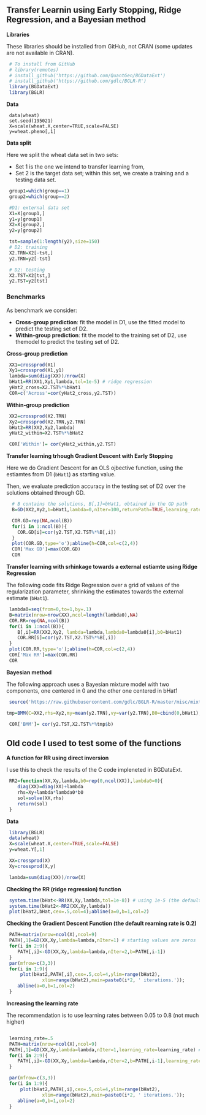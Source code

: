## Transfer Learnin using Early Stopping, Ridge Regression, and a Bayesian method

**Libraries**

These libraries should be installed from GitHub, not CRAN (some updates are not available in CRAN).


```r
 # To install from GitHub
 # library(remotes)
 # install_github('https://github.com/QuantGen/BGDataExt')
 # install_github('https://github.com/gdlc/BGLR-R')
 library(BGDataExt)
 library(BGLR)
```
 
**Data** 

```{r}
 data(wheat)
 set.seed(195021)
 X=scale(wheat.X,center=TRUE,scale=FALSE)
 y=wheat.pheno[,1]
```

**Data split**

Here we split the wheat data set in two sets:
  - Set 1 is the one we intend to transfer learning from,
  - Set 2 is the target data set; within this set, we create a training and a testing data set.

```r
 group1=which(group==1)
 group2=which(group==2)

 #D1: external data set
 X1=X[group1,]
 y1=y[group1]
 X2=X[group2,]
 y2=y[group2]

 tst=sample(1:length(y2),size=150)
 # D2: training
 X2.TRN=X2[-tst,]
 y2.TRN=y2[-tst]

 # D2: testing
 X2.TST=X2[tst,]
 y2.TST=y2[tst]

```

### Benchmarks

As benchmark we consider:
 - **Cross-group prediction**: fit the model in D1, use the fitted model to predict the testing set of D2.
 - **Within-group prediction**: fit the model to the training set of D2, use themodel to predict the testing set of D2.

**Cross-group prediction**

```r
 XX1=crossprod(X1)
 Xy1=crossprod(X1,y1)
 lambda=sum(diag(XX))/nrow(X)
 bHat1=RR(XX1,Xy1,lambda,tol=1e-5) # ridge regression
 yHat2_cross=X2.TST%*%bHat1
 COR=c('Across'=cor(yHat2_cross,y2.TST))

```

**Within-group prediction**

```r
 XX2=crossprod(X2.TRN)
 Xy2=crossprod(X2.TRN,y2.TRN)
 bHat2=RR(XX2,Xy2,lambda)
 yHat2_within=X2.TST%*%bHat2

 COR['Within']= cor(yHat2_within,y2.TST)

```


**Transfer learning trhough Gradient Descent with Early Stopping**

Here we do Gradient Descent for an OLS ojbective function, using the estiamtes from D1 (`bHat1`) as starting value.

Then, we evaluate prediction accuracy in the testing set of D2 over the solutions obtained through GD.

```r
  # B contains the solutions, B[,1]=bHat1, obtained in the GD path
  B=GD(XX2,Xy2,b=bHat1,lambda=0,nIter=100,returnPath=TRUE,learning_rate=.1)

  COR.GD=rep(NA,ncol(B))
  for(i in 1:ncol(B)){
    COR.GD[i]=cor(y2.TST,X2.TST%*%B[,i])
  }
  plot(COR.GD,type='o');abline(h=COR,col=c(2,4))
  COR['Max GD']=max(COR.GD)
  COR

```

**Transfer learning with srhinkage towards a external estiamte  using Ridge Regression**


The following code fits Ridge Regression over a grid of values of the regularization parameter, shrinking the estimates towards the external estimate (`bHat1`).
```r
 lambda0=seq(from=0,to=1,by=.1)
 B=matrix(nrow=nrow(XX),ncol=length(lambda0),NA)
 COR.RR=rep(NA,ncol(B))
 for(i in 1:ncol(B)){
    B[,i]=RR(XX2,Xy2, lambda=lambda,lambda0=lambda0[i],b0=bHat1)
    COR.RR[i]=cor(y2.TST,X2.TST%*%B[,i])
 }
 plot(COR.RR,type='o');abline(h=COR,col=c(2,4))
 COR['Max RR']=max(COR.RR)
 COR

```



**Bayesian method**

The following approach uses a Bayesian mixture model with two components, one centered in 0 and the other one centered in bHat1

```r
 source('https://raw.githubusercontent.com/gdlc/BGLR-R/master/misc/mixturesWithNonZeroPriorMeans.R')

tmp=BMM(C=XX2,rhs=Xy2,my=mean(y2.TRN),vy=var(y2.TRN),B0=cbind(0,bHat1),nIter=1500,burnIn=500)

 COR['BMM']= cor(y2.TST,X2.TST%*%tmp$b)
```


## Old code I used to test some of the functions

**A function for RR using direct inversion**

I use this to check the results of the C code impleneted in BGDataExt.

```r
 RR2=function(XX,Xy,lambda,b0=rep(0,ncol(XX)),lambda0=0){
	diag(XX)=diag(XX)+lambda
	rhs=Xy+lambda*lambda0*b0
	sol=solve(XX,rhs)
	return(sol)
 }

```

**Data**

```r
 library(BGLR)
 data(wheat)
 X=scale(wheat.X,center=TRUE,scale=FALSE)
 y=wheat.Y[,1]

 XX=crossprod(X)
 Xy=crossprod(X,y)

 lambda=sum(diag(XX))/nrow(X)

```

**Checking the RR (ridge regression) function**

```r
 system.time(bHat<-RR(XX,Xy,lambda,tol=1e-8)) # using 1e-5 (the default) renders an algorithm orders of magnitude faster, with good precision.
 system.time(bHat2<-RR2(XX,Xy,lambda))
 plot(bHat2,bHat,cex=.5,col=4);abline(a=0,b=1,col=2)
```


**Checking the Gradient Descent Function (the default rearning rate is 0.2)**

```r
 PATH=matrix(nrow=ncol(X),ncol=9)
 PATH[,1]=GD(XX,Xy,lambda=lambda,nIter=1) # starting values are zeros
 for(i in 2:9){
 	PATH[,i]<-GD(XX,Xy,lambda=lambda,nIter=2,b=PATH[,i-1])
 } 
 par(mfrow=c(3,3))
 for(i in 1:9){ 
     plot(bHat2,PATH[,i],cex=.5,col=4,ylim=range(bHat2),
             xlim=range(bHat2),main=paste0(i*2, ' iterations.'));
    abline(a=0,b=1,col=2)
 }
```
 
**Increasing the learning rate**

The recommendation is to use learning rates between 0.05 to 0.8 (not much higher)

```r

 learning_rate=.5
 PATH=matrix(nrow=ncol(X),ncol=9)
 PATH[,1]=GD(XX,Xy,lambda=lambda,nIter=1,learning_rate=learning_rate) # starting values are zeros
 for(i in 2:9){
 	PATH[,i]<-GD(XX,Xy,lambda=lambda,nIter=2,b=PATH[,i-1],learning_rate=learning_rate)
 } 

 par(mfrow=c(3,3))
 for(i in 1:9){ 
     plot(bHat2,PATH[,i],cex=.5,col=4,ylim=range(bHat2),
             xlim=range(bHat2),main=paste0(i*2, ' iterations.'));
    abline(a=0,b=1,col=2)
 }
 
```




